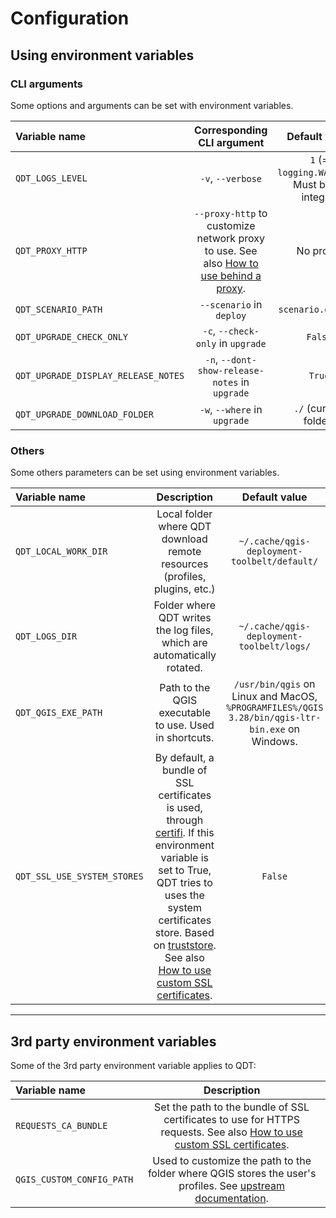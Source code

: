# Configuration

## Using environment variables

### CLI arguments

Some options and arguments can be set with environment variables.

| Variable name                       | Corresponding CLI argument | Default value      |
| :---------------------------------- | :------------------------: | :----------------: |
| `QDT_LOGS_LEVEL`                    | `-v`, `--verbose` | `1` (= `logging.WARNING`). Must be an integer. |
| `QDT_PROXY_HTTP`                    | `--proxy-http` to customize network proxy to use. See also [How to use behind a proxy](../guides/howto_behind_proxy.md). | No proxy. |
| `QDT_SCENARIO_PATH`                 | `--scenario` in `deploy`   | `scenario.qdt.yml` |
| `QDT_UPGRADE_CHECK_ONLY`            | `-c`, `--check-only` in `upgrade`   | `False` |
| `QDT_UPGRADE_DISPLAY_RELEASE_NOTES` | `-n`, `--dont-show-release-notes` in `upgrade`   | `True` |
| `QDT_UPGRADE_DOWNLOAD_FOLDER`       | `-w`, `--where` in `upgrade`   | `./` (current folder) |

### Others

Some others parameters can be set using environment variables.

| Variable name       | Description            | Default value      |
| :------------------ | :----------------------: | :----------------: |
| `QDT_LOCAL_WORK_DIR` | Local folder where QDT download remote resources (profiles, plugins, etc.) | `~/.cache/qgis-deployment-toolbelt/default/` |
| `QDT_LOGS_DIR` | Folder where QDT writes the log files, which are automatically rotated. | `~/.cache/qgis-deployment-toolbelt/logs/` |
| `QDT_QGIS_EXE_PATH` | Path to the QGIS executable to use. Used in shortcuts. | `/usr/bin/qgis` on Linux and MacOS, `%PROGRAMFILES%/QGIS 3.28/bin/qgis-ltr-bin.exe` on Windows. |
| `QDT_SSL_USE_SYSTEM_STORES` | By default, a bundle of SSL certificates is used, through [certifi](https://pypi.org/project/certifi/). If this environment variable is set to True, QDT tries to uses the system certificates store. Based on [truststore](https://truststore.readthedocs.io/). See also [How to use custom SSL certificates](../guides/howto_use_custom_ssl_certs.md).  | `False` |

----

## 3rd party environment variables

Some of the 3rd party environment variable applies to QDT:

| Variable name       | Description            |
| :------------------ | :----------------------: |
| `REQUESTS_CA_BUNDLE` | Set the path to the bundle of SSL certificates to use for HTTPS requests. See also [How to use custom SSL certificates](../guides/howto_use_custom_ssl_certs.md).  |
| `QGIS_CUSTOM_CONFIG_PATH` | Used to customize the path to the folder where QGIS stores the user's profiles. See [upstream documentation](https://docs.qgis.org/3.34/en/docs/user_manual/introduction/qgis_configuration.html#profiles-path). |
